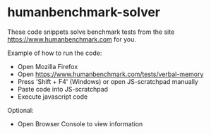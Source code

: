 # humanbenchmark-solver
These code snippets solve benchmark tests from the site https://www.humanbenchmark.com for you.

Example of how to run the code:
- Open Mozilla Firefox
- Open https://www.humanbenchmark.com/tests/verbal-memory
- Press 'Shift + F4' (Windows) or open JS-scratchpad manually
- Paste code into JS-scratchpad
- Execute javascript code

Optional:
- Open Browser Console to view information

